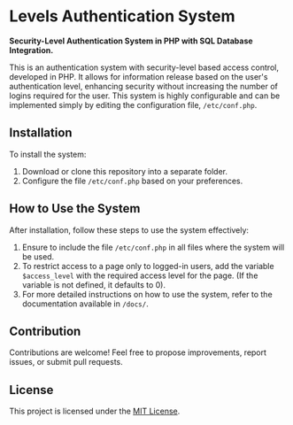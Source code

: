 # Levels Authentication System

**Security-Level Authentication System in PHP with SQL Database Integration.**

This is an authentication system with security-level based access control, developed in PHP. It allows for information release based on the user's authentication level, enhancing security without increasing the number of logins required for the user. This system is highly configurable and can be implemented simply by editing the configuration file, `/etc/conf.php`.

## Installation

To install the system:

1. Download or clone this repository into a separate folder.
2. Configure the file `/etc/conf.php` based on your preferences.

## How to Use the System

After installation, follow these steps to use the system effectively:

1. Ensure to include the file `/etc/conf.php` in all files where the system will be used.
2. To restrict access to a page only to logged-in users, add the variable `$access_level` with the required access level for the page. (If the variable is not defined, it defaults to 0).
3. For more detailed instructions on how to use the system, refer to the documentation available in `/docs/`.

## Contribution

Contributions are welcome! Feel free to propose improvements, report issues, or submit pull requests.

## License

This project is licensed under the [MIT License](LICENSE).
